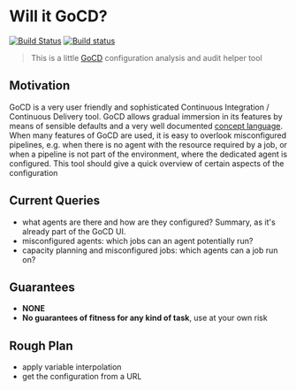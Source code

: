 # Will it GoCD?

[![Build Status](https://travis-ci.org/d-led/will_it_go_cd.svg?branch=master)](https://travis-ci.org/d-led/will_it_go_cd) [![Build status](https://ci.appveyor.com/api/projects/status/bdhlyf1x1aij6c6u/branch/master?svg=true)](https://ci.appveyor.com/project/d-led/will-it-go-cd/branch/master)

> This is a little [GoCD](https://www.gocd.org) configuration analysis and audit helper tool

## Motivation

GoCD is a very user friendly and sophisticated Continuous Integration / Continuous Delivery tool. GoCD allows gradual immersion in its features by means of sensible defaults and a very well documented [concept language](https://docs.gocd.org/current/introduction/concepts_in_go.html). When many features of GoCD are used, it is easy to overlook misconfigured pipelines, e.g. when there is no agent with the resource required by a job, or when a pipeline is not part of the environment, where the dedicated agent is configured. This tool should give a quick overview of certain aspects of the configuration

## Current Queries

- what agents are there and how are they configured? Summary, as it's already part of the GoCD UI.
- misconfigured agents: which jobs can an agent potentially run?
- capacity planning and misconfigured jobs: which agents can a job run on?

## Guarantees

- **NONE**
- **No guarantees of fitness for any kind of task**, use at your own risk

## Rough Plan

- apply variable interpolation
- get the configuration from a URL
